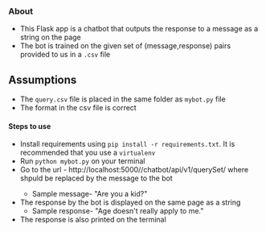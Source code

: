 ### About
- This Flask app is a chatbot that outputs the response to a message as a string on the page
- The bot is trained on the given set of (message,response) pairs provided to us in a `.csv` file

## Assumptions
- The `query.csv` file is placed in the same folder as `mybot.py` file
- The format in the csv file is correct 

#### Steps to use

- Install requirements using `pip install -r requirements.txt`. It is recommended that you use a `virtualenv`
- Run `python mybot.py` on your terminal
- Go to the url - http://localhost:5000//chatbot/api/v1/querySet/<message> where <message> shpuld be replaced by the message to the bot
    - Sample message-  "Are you a kid?"
- The response by the bot is displayed on the same page as a string
    - Sample response- "Age doesn't really apply to me."
- The response is also printed on the terminal